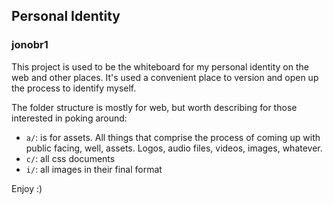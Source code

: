 ## Personal Identity
### jonobr1

This project is used to be the whiteboard for my personal identity on the web and other places. It's used a convenient place to version and open up the process to identify myself.

The folder structure is mostly for web, but worth describing for those interested in poking around:

+ `a/`: is for assets. All things that comprise the process of coming up with public facing, well, assets. Logos, audio files, videos, images, whatever.
+ `c/`: all css documents
+ `i/`: all images in their final format

Enjoy :)
